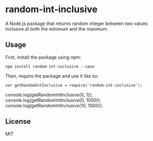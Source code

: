 # random-int-inclusive

A Node.js package that returns random integer between two values inclusive at both the minimum and the maximum.

## Usage

First, install the package using npm:

    npm install random-int-inclusive --save

Then, require the package and use it like so:

    var getRandomIntInclusive = require('random-int-inclusive');

console.log(getRandomIntInclusive(0, 1));
console.log(getRandomIntInclusive(0, 1000));
console.log(getRandomIntInclusive(10, 1000));

## License

MIT
